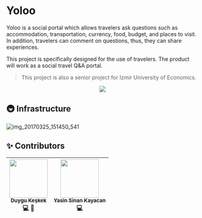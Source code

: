 # Yoloo

Yoloo is a social portal which allows travelers ask questions such as accommodation, transportation, currency, food, budget, and places to visit. In addition, travelers can comment on questions, thus, they can share experiences.

This project is specifically designed for the use of travelers. The product will work as a social travel Q&A portal. 

> This project is also a senior project for Izmir University of Economics.

<p align="center">
  <img src="https://cloud.githubusercontent.com/assets/5319782/24322234/e59d6240-1167-11e7-9ab4-32090c4c0b97.png">
</p>

## 🚇 Infrastructure
![img_20170325_151450_541](https://cloud.githubusercontent.com/assets/5319782/24322124/196eab30-1166-11e7-9bc1-4feffcf56cdd.png)

## ✨ Contributors
<!-- ALL-CONTRIBUTORS-LIST:START - Do not remove or modify this section -->
| [<img src="https://avatars1.githubusercontent.com/u/6842578?v=3" width="100px;"/><br /><sub>Duygu Keşkek</sub>](https://github.com/DuyguKeskek)<br /> 💻  🎨 | [<img src="https://avatars0.githubusercontent.com/u/5319782?v=3" width="100px;"/><br /><sub>Yasin Sinan Kayacan</sub>](https://github.com/krialix)<br /> 💻 |
| :---: | :---: |
<!-- ALL-CONTRIBUTORS-LIST:END -->

